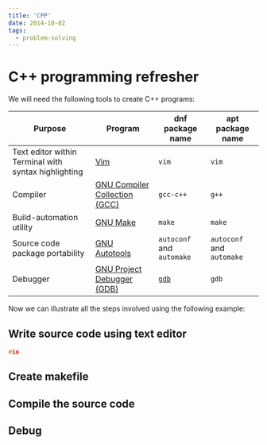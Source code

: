 ```yaml
---
title: 'CPP'
date: 2014-10-02
tags:
  - problem-solving
---
```


# C++ programming refresher

We will need the following tools to create C++ programs:

| Purpose | Program | dnf package name | apt package name |
|---------| ------- | ------------ |-------------- |
| Text editor within Terminal with syntax highlighting| [Vim](https://fedoraproject.org/wiki/Vim) | `vim` | `vim` |
| Compiler | [GNU Compiler Collection (GCC)](https://developer.fedoraproject.org/tech/languages/c/cpp_installation.html) | `gcc-c++`| `g++`|
| Build-automation utility | [GNU Make](https://www.gnu.org/software/make/) | `make` | `make` |
| Source code package portability | [GNU Autotools](https://developer.fedoraproject.org/tech/languages/c/autotools.html) | `autoconf` and `automake`|`autoconf` and `automake`|
| Debugger | [GNU Project Debugger (GDB)](https://www.gnu.org/software/gdb/) | [`gdb`](https://src.fedoraproject.org/rpms/gdb) |`gdb`|

Now we can illustrate all the steps involved using the following example:

## Write source code using text editor

````cpp
#io
````

## Create makefile

## Compile the source code

## Debug
